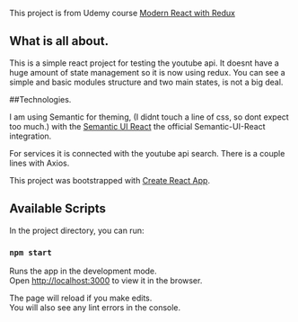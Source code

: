 This project is from Udemy course [Modern React with Redux](https://www.udemy.com/react-redux/)

## What is all about. 

This is a simple react project for testing the youtube api. It doesnt have a huge amount of state management so it is now using redux. You can see a simple and basic modules structure and two main states, is not a big deal. 

##Technologies. 

I am using Semantic for theming, (I didnt touch a line of css, so dont expect too much.) with the [Semantic UI React](https://react.semantic-ui.com/) the official Semantic-UI-React integration. 

For services it is connected with the youtube api search. There is a couple lines with Axios. 

This project was bootstrapped with [Create React App](https://github.com/facebook/create-react-app).

## Available Scripts

In the project directory, you can run:

### `npm start`

Runs the app in the development mode.<br>
Open [http://localhost:3000](http://localhost:3000) to view it in the browser.

The page will reload if you make edits.<br>
You will also see any lint errors in the console.

